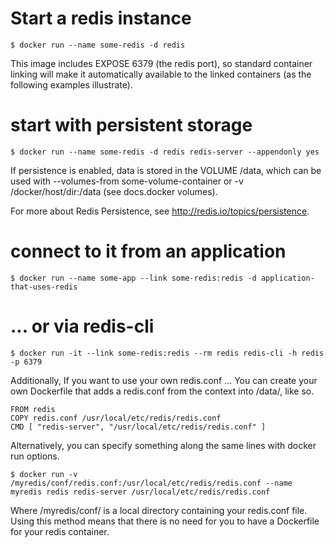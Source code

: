 # Start a redis instance

	$ docker run --name some-redis -d redis

This image includes EXPOSE 6379 (the redis port), so standard container linking will make it automatically available to the linked containers (as the following examples illustrate).

# start with persistent storage

	$ docker run --name some-redis -d redis redis-server --appendonly yes

If persistence is enabled, data is stored in the VOLUME /data, which can be used with --volumes-from some-volume-container or -v /docker/host/dir:/data (see docs.docker volumes).

For more about Redis Persistence, see http://redis.io/topics/persistence.

# connect to it from an application

	$ docker run --name some-app --link some-redis:redis -d application-that-uses-redis

# ... or via redis-cli

	$ docker run -it --link some-redis:redis --rm redis redis-cli -h redis -p 6379

Additionally, If you want to use your own redis.conf ...
You can create your own Dockerfile that adds a redis.conf from the context into /data/, like so.

	FROM redis
	COPY redis.conf /usr/local/etc/redis/redis.conf
	CMD [ "redis-server", "/usr/local/etc/redis/redis.conf" ]

Alternatively, you can specify something along the same lines with docker run options.

	$ docker run -v /myredis/conf/redis.conf:/usr/local/etc/redis/redis.conf --name myredis redis redis-server /usr/local/etc/redis/redis.conf

Where /myredis/conf/ is a local directory containing your redis.conf file. Using this method means that there is no need for you to have a Dockerfile for your redis container.
